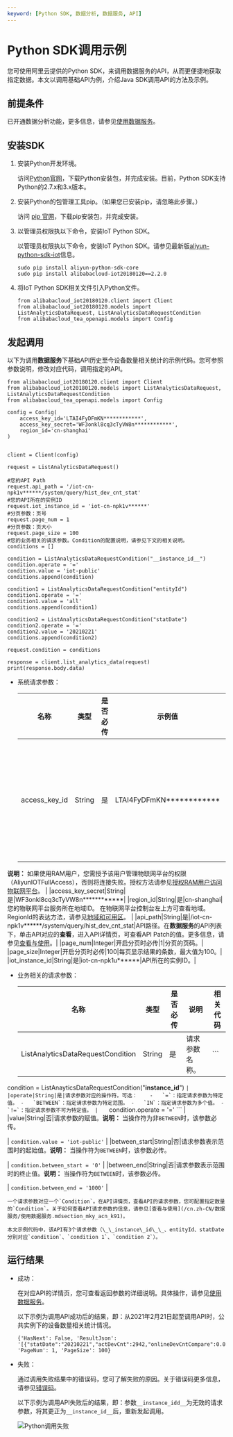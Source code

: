 ```yaml
---
keyword: [Python SDK, 数据分析, 数据服务, API]
---
```


# Python SDK调用示例

您可使用阿里云提供的Python SDK，来调用数据服务的API，从而更便捷地获取指定数据。本文以调用基础API为例，介绍Java SDK调用API的方法及示例。

## 前提条件

已开通数据分析功能，更多信息，请参见[使用数据服务](/cn.zh-CN/数据服务/使用数据服务.md)。

## 安装SDK

1.  安装Python开发环境。

    访问[Python官网](https://www.python.org/downloads/)，下载Python安装包，并完成安装。目前，Python SDK支持Python的2.7.x和3.x版本。

2.  安装Python的包管理工具pip。（如果您已安装pip，请忽略此步骤。）

    访问 [pip 官网](https://pip.pypa.io/en/stable/installing/)，下载pip安装包，并完成安装。

3.  以管理员权限执以下命令，安装IoT Python SDK。

    以管理员权限执以下命令，安装IoT Python SDK。请参见最新版[aliyun-python-sdk-iot](https://github.com/aliyun/aliyun-openapi-python-sdk/tree/master/aliyun-python-sdk-iot)信息。

    ```
    sudo pip install aliyun-python-sdk-core
    sudo pip install alibabacloud-iot20180120==2.2.0
    ```

4.  将IoT Python SDK相关文件引入Python文件。

    ```
    from alibabacloud_iot20180120.client import Client
    from alibabacloud_iot20180120.models import ListAnalyticsDataRequest, ListAnalyticsDataRequestCondition
    from alibabacloud_tea_openapi.models import Config
    ```


## 发起调用

以下为调用**数据服务**下基础API历史至今设备数量相关统计的示例代码。您可参照参数说明，修改对应代码，调用指定的API。

```
from alibabacloud_iot20180120.client import Client
from alibabacloud_iot20180120.models import ListAnalyticsDataRequest, ListAnalyticsDataRequestCondition
from alibabacloud_tea_openapi.models import Config

config = Config(
    access_key_id='LTAI4FyDFmKN************',
    access_key_secret='WF3onkl8cq3cTyVW8n************',
    region_id='cn-shanghai'
)


client = Client(config)

request = ListAnalyticsDataRequest()

#您的API Path
request.api_path = '/iot-cn-npk1v******/system/query/hist_dev_cnt_stat'
#您的API所在的实例ID
request.iot_instance_id = 'iot-cn-npk1v******'
#分页参数：页号
request.page_num = 1
#分页参数：页大小
request.page_size = 100
#您的业务相关的请求参数。Condition的配置说明，请参见下文的相关说明。
conditions = []

condition = ListAnalyticsDataRequestCondition("__instance_id__")
condition.operate = '='
condition.value = 'iot-public'
conditions.append(condition)

condition1 = ListAnalyticsDataRequestCondition("entityId")
condition1.operate = '='
condition1.value = 'all'
conditions.append(condition1)

condition2 = ListAnalyticsDataRequestCondition("statDate")
condition2.operate = '='
condition2.value = '20210221'
conditions.append(condition2)

request.condition = conditions

response = client.list_analytics_data(request)
print(response.body.data)
```

-   系统请求参数：

    |名称|类型|是否必传|示例值|描述|
    |--|--|----|---|--|
    |access\_key\_id|String|是|LTAI4FyDFmKN\*\*\*\*\*\*\*\*\*\*\*\*|登录物联网平台控制台，将鼠标移至账号头像上，然后单击**AccessKey管理**，获取AccessKey ID和AccessKey Secret。

**说明：** 如果使用RAM用户，您需授予该用户管理物联网平台的权限（AliyunIOTFullAccess），否则将连接失败。授权方法请参见[授权RAM用户访问物联网平台](/cn.zh-CN/权限管理/账号授权/RAM授权管理/RAM用户访问.md)。 |
    |access\_key\_secret|String|是|WF3onkl8cq3cTyVW8n\*\*\*\*\*\*\*\*\*\*\*\*|
    |region\_id|String|是|cn-shanghai|您的物联网平台服务所在地域ID。 在物联网平台控制台左上方可查看地域。RegionId的表达方法，请参见[地域和可用区]()。 |
    |api\_path|String|是|/iot-cn-npk1v\*\*\*\*\*\*/system/query/hist\_dev\_cnt\_stat|API路径。在**数据服务**的API列表下，单击API对应的**查看**，进入API详情页，可查看API Patch的值。更多信息，请参见[查看与使用](/cn.zh-CN/数据服务/使用数据服务.mdsection_mky_acn_k91)。|
    |page\_num|Integer|开启分页时必传|1|分页的页码。|
    |page\_size|Integer|开启分页时必传|100|每页显示结果的条数，最大值为100。|
    |iot\_instance\_id|String|是|iot-cn-npk1u\*\*\*\*\*\*|API所在的实例ID。|

-   业务相关的请求参数：

    |名称|类型|是否必传|说明|相关代码|
    |--|--|----|--|----|
    |ListAnalyticsDataRequestCondition|String|是|请求参数名称。|    ```
condition = ListAnayticsDataRequestCondition("__instance_id__")
    ``` |
    |operate|String|是|请求参数对应的操作符。可选：    -   `=`：指定请求参数为特定值。
    -   `BETWEEN`：指定请求参数为特定范围。
    -   `IN`：指定请求参数为多个值。
    -   `!=`：指定请求参数不可为特定值。
|    ```
condition.operate = '='
    ``` |
    |value|String|否|请求参数的赋值。**说明：** 当操作符为非`BETWEEN`时，该参数必传。

|    ```
condition.value = 'iot-public'
    ``` |
    |between\_start|String|否|请求参数表示范围时的起始值。**说明：** 当操作符为`BETWEEN`时，该参数必传。

|    ```
condition.between_start = '0'
    ``` |
    |between\_end|String|否|请求参数表示范围时的终止值。**说明：** 当操作符为`BETWEEN`时，该参数必传。

|    ```
condition.between_end = '1000'
    ``` |

    一个请求参数对应一个`Condition`。在API详情页，查看API的请求参数，您可配置指定数量的`Condition`。关于如何查看API请求参数的信息，请参见[查看与使用](/cn.zh-CN/数据服务/使用数据服务.mdsection_mky_acn_k91)。

    本文示例代码中，该API有3个请求参数（\_\_instance\_id\_\_、entityId、statDate分别对应`condition`、`condition 1`、`condition 2`）。


## 运行结果

-   成功：

    在对应API的详情页，您可查看返回参数的详细说明。具体操作，请参见[使用数据服务](/cn.zh-CN/数据服务/使用数据服务.md)。

    以下示例为调用API成功后的结果，即：从2021年2月21日起至调用API时，公共实例下的设备数量相关统计情况。

    ```
    {'HasNext': False, 'ResultJson': '[{"statDate":"20210221","actDevCnt":2942,"onlineDevCntCompare":0.00,"livelyDevCntCompare":8.99,"livelyDevCnt":1527,"onlineDevRate":23.08,"crtDevCnt":169025,"livelyDevRate":51.90,"crtDevCntCompare":0.08,"onlineDevCnt":679,"actDevRate":1.74,"actDevCntCompare":4.55}]', 'PageNum': 1, 'PageSize': 100}
    ```

-   失败：

    通过调用失败结果中的错误码，您可了解失败的原因。关于错误码更多信息，请参见[错误码](/cn.zh-CN/数据服务/错误码.md)。

    以下示例为调用API失败后的结果，即：参数`__instance_idd__`为无效的请求参数，将其更正为`__instance_id__`后，重新发起调用。

    ![Python调用失败](https://static-aliyun-doc.oss-accelerate.aliyuncs.com/assets/img/zh-CN/9784885161/p250800.gif)


